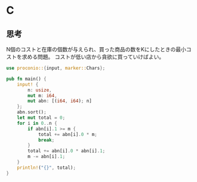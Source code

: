 # C
## 思考
N個のコストと在庫の個数が与えられ、買った商品の数をKにしたときの最小コストを求める問題。
コストが低い店から貪欲に買っていけばよい。
```rust
use proconio::{input, marker::Chars};

pub fn main() {
    input! {
        n: usize,
        mut m: i64,
        mut abn: [(i64, i64); n]
    };
    abn.sort();
    let mut total = 0;
    for i in 0..n {
        if abn[i].1 >= m {
            total += abn[i].0 * m;
            break;
        }
        total += abn[i].0 * abn[i].1;
        m -= abn[i].1;
    }
    println!("{}", total);
}
```